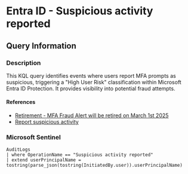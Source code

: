 # Entra ID - Suspicious activity reported

## Query Information

### Description

This KQL query identifies events where users report MFA prompts as suspicious, triggering a "High User Risk" classification within Microsoft Entra ID Protection. It provides visibility into potential fraud attempts.

#### References

- [Retirement - MFA Fraud Alert will be retired on March 1st 2025](https://learn.microsoft.com/en-us/entra/fundamentals/whats-new#retirement---mfa-fraud-alert-will-be-retired-on-march-1st-2025)
- [Report suspicious activity](https://learn.microsoft.com/en-us/entra/identity/authentication/howto-mfa-mfasettings#report-suspicious-activity)

### Microsoft Sentinel

```kql
AuditLogs
| where OperationName == "Suspicious activity reported"
| extend userPrincipalName = tostring(parse_json(tostring(InitiatedBy.user)).userPrincipalName)
```
